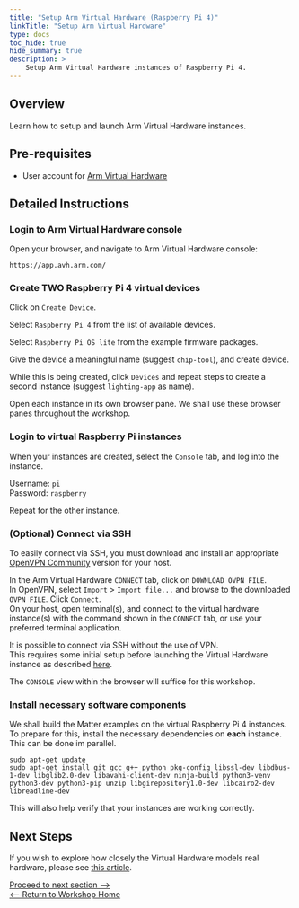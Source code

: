 ```yaml
---
title: "Setup Arm Virtual Hardware (Raspberry Pi 4)"
linkTitle: "Setup Arm Virtual Hardware"
type: docs
toc_hide: true
hide_summary: true
description: >
    Setup Arm Virtual Hardware instances of Raspberry Pi 4.
---
```

## Overview

Learn how to setup and launch Arm Virtual Hardware instances.

## Pre-requisites

* User account for [Arm Virtual Hardware](https://avh.arm.com/)

## Detailed Instructions

### Login to Arm Virtual Hardware console

Open your browser, and navigate to Arm Virtual Hardware console:
```console
https://app.avh.arm.com/
```
### Create TWO Raspberry Pi 4 virtual devices

Click on `Create Device`.

Select `Raspberry Pi 4` from the list of available devices.

Select `Raspberry Pi OS lite` from the example firmware packages.

Give the device a meaningful name (suggest `chip-tool`), and create device.

While this is being created, click `Devices` and repeat steps to create a second instance (suggest `lighting-app` as name).

Open each instance in its own browser pane. We shall use these browser panes throughout the workshop.

### Login to virtual Raspberry Pi instances

When your instances are created, select the `Console` tab, and log into the instance.

Username: `pi`\
Password: `raspberry`

Repeat for the other instance.

### (Optional) Connect via SSH

To easily connect via SSH, you must download and install an appropriate [OpenVPN Community](https://openvpn.net/community-downloads/) version for your host.

In the Arm Virtual Hardware `CONNECT` tab, click on `DOWNLOAD OVPN FILE`.\
In OpenVPN, select `Import` > `Import file...` and browse to the downloaded `OVPN FILE`. Click `Connect`.\
On your host, open terminal(s), and connect to the virtual hardware instance(s) with the command shown in the `CONNECT` tab, or use your preferred terminal application.

It is possible to connect via SSH without the use of VPN.\
This requires some initial setup before launching the Virtual Hardware instance as described [here](/devsummit22/ssh).

The `CONSOLE` view within the browser will suffice for this workshop.

### Install necessary software components

We shall build the Matter examples on the virtual Raspberry Pi 4 instances. To prepare for this, install the necessary dependencies on **each** instance. This can be done im parallel.
```console
sudo apt-get update
sudo apt-get install git gcc g++ python pkg-config libssl-dev libdbus-1-dev libglib2.0-dev libavahi-client-dev ninja-build python3-venv python3-dev python3-pip unzip libgirepository1.0-dev libcairo2-dev libreadline-dev
```
This will also help verify that your instances are working correctly.

## Next Steps

If you wish to explore how closely the Virtual Hardware models real hardware, please see [this article](https://dev.to/aws-builders/welcome-to-the-virtual-raspberry-pi-4-running-on-aws-graviton-processors-2o8e).

[Proceed to next section -->](/devsummit22/build)\
[<-- Return to Workshop Home](/devsummit22/#sections)
